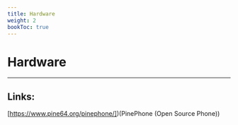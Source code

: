 ```yaml
---
title: Hardware
weight: 2
bookToc: true
---
```


# Hardware
---

## Links:
[https://www.pine64.org/pinephone/])(PinePhone (Open Source Phone))